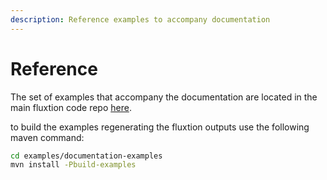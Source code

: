 ```yaml
---
description: Reference examples to accompany documentation
---
```


# Reference

The set of examples that accompany the documentation are located in the main fluxtion code repo [here](https://github.com/v12technology/fluxtion/tree/master/examples/documentation-examples).

to build the examples regenerating the fluxtion outputs use the following maven command:

```bash
cd examples/documentation-examples
mvn install -Pbuild-examples

```

